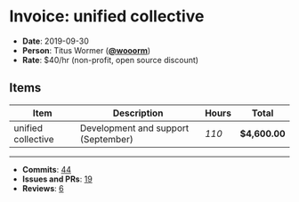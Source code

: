 # Invoice: unified collective

*   **Date**: 2019-09-30
*   **Person**: Titus Wormer ([**@wooorm**](https://github.com/wooorm))
*   **Rate**: $40/hr (non-profit, open source discount)

## Items

| Item               | Description                         | Hours | Total         |
| ------------------ | ----------------------------------- | ----- | ------------- |
| unified collective | Development and support (September) | *110* | **$4,600.00** |

***

*   **Commits**: [44](https://github.com/search?q=author%3Awooorm+committer-date%3A%222019-09-01..2019-10-01%22&type=Commits)
*   **Issues and PRs**: [19](https://github.com/search?q=author%3Awooorm+created%3A%222019-09-01..2019-10-01%22&type=Issues)
*   **Reviews**: [6](https://github.com/search?q=reviewed-by%3Awooorm+created%3A%222019-09-01..2019-10-01%22&type=Issues)
